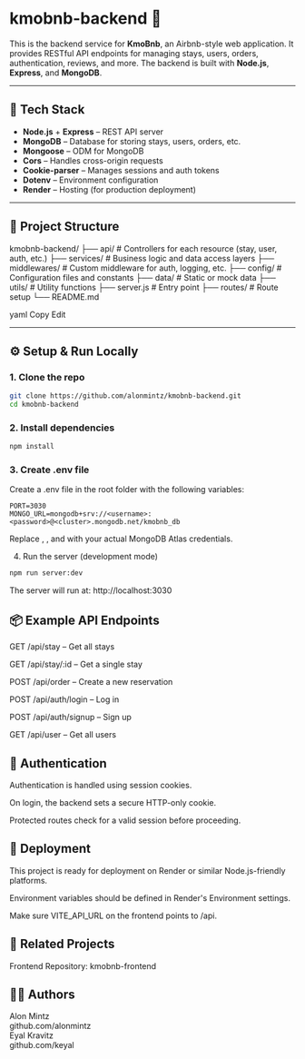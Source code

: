 # kmobnb-backend 🏡

This is the backend service for **KmoBnb**, an Airbnb-style web application. It provides RESTful API endpoints for managing stays, users, orders, authentication, reviews, and more. The backend is built with **Node.js**, **Express**, and **MongoDB**.

---

## 🔧 Tech Stack

- **Node.js** + **Express** – REST API server
- **MongoDB** – Database for storing stays, users, orders, etc.
- **Mongoose** – ODM for MongoDB
- **Cors** – Handles cross-origin requests
- **Cookie-parser** – Manages sessions and auth tokens
- **Dotenv** – Environment configuration
- **Render** – Hosting (for production deployment)

---

## 📁 Project Structure

kmobnb-backend/
├── api/ # Controllers for each resource (stay, user, auth, etc.)
├── services/ # Business logic and data access layers
├── middlewares/ # Custom middleware for auth, logging, etc.
├── config/ # Configuration files and constants
├── data/ # Static or mock data
├── utils/ # Utility functions
├── server.js # Entry point
├── routes/ # Route setup
└── README.md

yaml
Copy
Edit

---

## ⚙️ Setup & Run Locally

### 1. Clone the repo

```bash
git clone https://github.com/alonmintz/kmobnb-backend.git
cd kmobnb-backend
```
### 2. Install dependencies
```bash
npm install
```
### 3. Create .env file
Create a .env file in the root folder with the following variables:

```env
PORT=3030
MONGO_URL=mongodb+srv://<username>:<password>@<cluster>.mongodb.net/kmobnb_db
```
Replace <username>, <password>, and <cluster> with your actual MongoDB Atlas credentials.

4. Run the server (development mode)
```bash
npm run server:dev
```
The server will run at: http://localhost:3030

## 📦 Example API Endpoints  
GET /api/stay – Get all stays

GET /api/stay/:id – Get a single stay

POST /api/order – Create a new reservation

POST /api/auth/login – Log in

POST /api/auth/signup – Sign up

GET /api/user – Get all users

## 🔐 Authentication  
Authentication is handled using session cookies.

On login, the backend sets a secure HTTP-only cookie.

Protected routes check for a valid session before proceeding.

## 🚀 Deployment  
This project is ready for deployment on Render or similar Node.js-friendly platforms.

Environment variables should be defined in Render's Environment settings.

Make sure VITE_API_URL on the frontend points to /api.

## 📌 Related Projects  
Frontend Repository: kmobnb-frontend

## 🧑‍💻 Authors  
Alon Mintz  
github.com/alonmintz  
Eyal Kravitz  
github.com/keyal  

